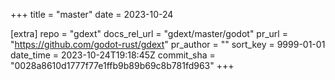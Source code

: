 +++
title = "master"
date = 2023-10-24

[extra]
repo = "gdext"
docs_rel_url = "gdext/master/godot"
pr_url = "https://github.com/godot-rust/gdext"
pr_author = ""
sort_key = 9999-01-01
date_time = 2023-10-24T19:18:45Z
commit_sha = "0028a8610d1777f77e1ffb9b89b69c8b781fd963"
+++



